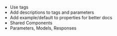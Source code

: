 - Use tags
- Add descriptions to tags and parameters
- Add example/default to properties for better docs
- Shared Components
- Parameters, Models, Responses
